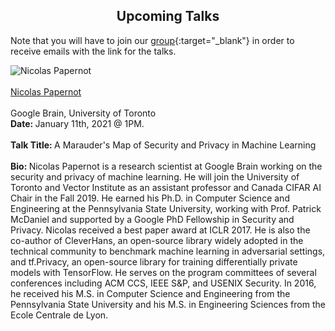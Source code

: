 <h2 style="text-align:center"> Upcoming Talks </h2>

Note that you will have to join our [group](https://groups.google.com/forum/#!forum/ml_logic_seminar/join 
){:target="_blank"} in order to receive emails with the link for the talks.

<div class="talks">
  <div class="talk">
    <div class="speakerInfo"> 
                <img alt="Nicolas Papernot" src="{{site.baseurl}}/assets/img/nicolas.png">
      <br><br>
      <a href="https://www.papernot.fr/" target="_blank">Nicolas Papernot</a> 
      <br><br>
      Google Brain, University of Toronto
    </div>
    <div class="talkInfo"> 
              <strong> Date: </strong> January 11th, 2021 @ 1PM.
      <br><br>
<strong> Talk Title: </strong> A Marauder's Map of Security and Privacy in Machine Learning 
     <br><br>
      <strong> Bio: </strong> Nicolas Papernot is a research scientist at Google Brain working on the security and privacy of machine learning. He will join the University of Toronto and Vector Institute as an assistant professor and Canada CIFAR AI Chair in the Fall 2019. He earned his Ph.D. in Computer Science and Engineering at the Pennsylvania State University, working with Prof. Patrick McDaniel and supported by a Google PhD Fellowship in Security and Privacy. Nicolas received a best paper award at ICLR 2017. He is also the co-author of CleverHans, an open-source library widely adopted in the technical community to benchmark machine learning in adversarial settings, and tf.Privacy, an open-source library for training differentially private models with TensorFlow. He serves on the program committees of several conferences including ACM CCS, IEEE S&P, and USENIX Security. In 2016, he received his M.S. in Computer Science and Engineering from the Pennsylvania State University and his M.S. in Engineering Sciences from the Ecole Centrale de Lyon.   
    </div>
  </div>
</div>
